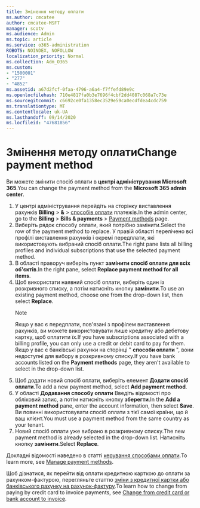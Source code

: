 ```yaml
---
title: Змінення методу оплати
ms.author: cmcatee
author: cmcatee-MSFT
manager: scotv
ms.audience: Admin
ms.topic: article
ms.service: o365-administration
ROBOTS: NOINDEX, NOFOLLOW
localization_priority: Normal
ms.collection: Adm_O365
ms.custom:
- "1500001"
- "277"
- "4852"
ms.assetid: a67d2fcf-0faa-4796-a6a4-f7ffefd89e9c
ms.openlocfilehash: 710e4817fa0b3e7696f4cbf2dd4087c068a7c73e
ms.sourcegitcommit: c6692ce0fa1358ec3529e59ca0ecdfdea4cdc759
ms.translationtype: MT
ms.contentlocale: uk-UA
ms.lasthandoff: 09/14/2020
ms.locfileid: "47681856"
---
```

# <a name="change-payment-method"></a><span data-ttu-id="2d3da-102">Змінення методу оплати</span><span class="sxs-lookup"><span data-stu-id="2d3da-102">Change payment method</span></span>

<span data-ttu-id="2d3da-103">Ви можете змінити спосіб оплати в **центрі адміністрування Microsoft 365**.</span><span class="sxs-lookup"><span data-stu-id="2d3da-103">You can change the payment method from the **Microsoft 365 admin center**.</span></span>
  
1. <span data-ttu-id="2d3da-104">У центрі адміністрування перейдіть на сторінку виставлення рахунків **Billing**  >  **&**  >  [способів оплати](https://go.microsoft.com/fwlink/p/?linkid=2018806) платежів.</span><span class="sxs-lookup"><span data-stu-id="2d3da-104">In the admin center, go to the **Billing** > **Bills & payments** > [Payment methods](https://go.microsoft.com/fwlink/p/?linkid=2018806) page.</span></span>
2. <span data-ttu-id="2d3da-105">Виберіть рядок способу оплати, який потрібно замінити.</span><span class="sxs-lookup"><span data-stu-id="2d3da-105">Select the row of the payment method to replace.</span></span> <span data-ttu-id="2d3da-106">У правій області перелічено всі профілі виставлення рахунків і окремі передплати, які використовують вибраний спосіб оплати.</span><span class="sxs-lookup"><span data-stu-id="2d3da-106">The right pane lists all billing profiles and individual subscriptions that use the selected payment method.</span></span>
3. <span data-ttu-id="2d3da-107">В області праворуч виберіть пункт **замінити спосіб оплати для всіх об'єктів**.</span><span class="sxs-lookup"><span data-stu-id="2d3da-107">In the right pane, select **Replace payment method for all items**.</span></span>
4. <span data-ttu-id="2d3da-108">Щоб використати наявний спосіб оплати, виберіть один із розкривного списку, а потім натисніть кнопку **замінити**.</span><span class="sxs-lookup"><span data-stu-id="2d3da-108">To use an existing payment method, choose one from the drop-down list, then select **Replace**.</span></span>
    > [!NOTE]
    > <span data-ttu-id="2d3da-109">Якщо у вас є передплати, пов'язані з профілем виставлення рахунків, ви можете використовувати лише кредитну або дебетову картку, щоб оплатити їх.</span><span class="sxs-lookup"><span data-stu-id="2d3da-109">If you have subscriptions associated with a billing profile, you can only use a credit or debit card to pay for them.</span></span> <span data-ttu-id="2d3da-110">Якщо у вас є банківські рахунки на сторінці " **способи оплати** ", вони недоступні для вибору в розкривному списку.</span><span class="sxs-lookup"><span data-stu-id="2d3da-110">If you have bank accounts listed on the **Payment methods** page, they aren't available to select in the drop-down list.</span></span>
5. <span data-ttu-id="2d3da-111">Щоб додати новий спосіб оплати, виберіть елемент **Додати спосіб оплати**.</span><span class="sxs-lookup"><span data-stu-id="2d3da-111">To add a new payment method, select **Add payment method**.</span></span>
6. <span data-ttu-id="2d3da-112">У області **Додавання способу оплати** Введіть відомості про обліковий запис, а потім натисніть кнопку **зберегти**.</span><span class="sxs-lookup"><span data-stu-id="2d3da-112">In the **Add a payment method** pane, enter the account information, then select **Save**.</span></span> <span data-ttu-id="2d3da-113">Ви повинні використовувати спосіб оплати з тієї самої країни, що й ваш клієнт.</span><span class="sxs-lookup"><span data-stu-id="2d3da-113">You must use a payment method from the same country as your tenant.</span></span>
7. <span data-ttu-id="2d3da-114">Новий спосіб оплати уже вибрано в розкривному списку.</span><span class="sxs-lookup"><span data-stu-id="2d3da-114">The new payment method is already selected in the drop-down list.</span></span> <span data-ttu-id="2d3da-115">Натисніть кнопку **замінити**.</span><span class="sxs-lookup"><span data-stu-id="2d3da-115">Select **Replace**.</span></span>

<span data-ttu-id="2d3da-116">Докладні відомості наведено в статті [керування способами оплати](https://docs.microsoft.com/microsoft-365/commerce/billing-and-payments/manage-payment-methods).</span><span class="sxs-lookup"><span data-stu-id="2d3da-116">To learn more, see [Manage payment methods](https://docs.microsoft.com/microsoft-365/commerce/billing-and-payments/manage-payment-methods).</span></span>

<span data-ttu-id="2d3da-117">Щоб дізнатися, як перейти від оплати кредитною карткою до оплати за рахунком-фактурою, перегляньте статтю [зміни з кредитної картки або банківського рахунку на рахунок-фактуру](https://docs.microsoft.com/microsoft-365/commerce/billing-and-payments/change-payment-method#change-from-credit-card-or-bank-account-to-invoice).</span><span class="sxs-lookup"><span data-stu-id="2d3da-117">To learn how to change from paying by credit card to invoice payments, see [Change from credit card or bank account to invoice](https://docs.microsoft.com/microsoft-365/commerce/billing-and-payments/change-payment-method#change-from-credit-card-or-bank-account-to-invoice).</span></span>